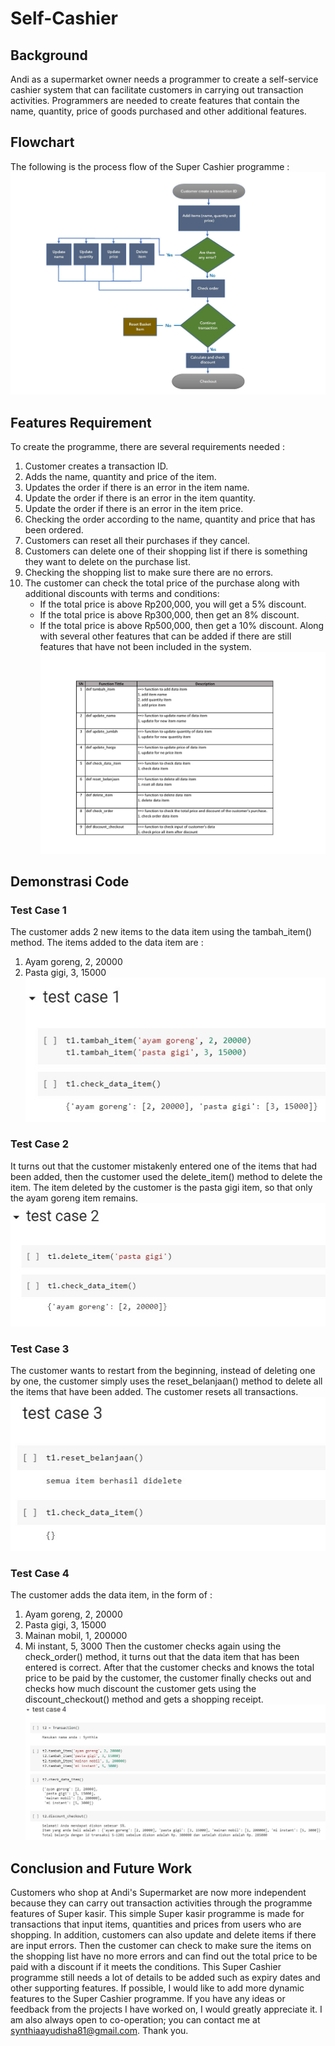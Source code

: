 # Self-Cashier
## Background
Andi as a supermarket owner needs a programmer to create a self-service cashier system that can facilitate customers in carrying out transaction activities. Programmers are needed to create features that contain the name, quantity, price of goods purchased and other additional features.

## Flowchart
The following is the process flow of the Super Cashier programme : 
![alt text](https://github.com/Synthiaayudisha/Self-Cashier/blob/main/image/Diagram.jpg?raw=true)

## Features Requirement
To create the programme, there are several requirements needed :
1.	Customer creates a transaction ID.
2.	Adds the name, quantity and price of the item.
3.	Updates the order if there is an error in the item name. 
4.	Update the order if there is an error in the item quantity.
5.	Update the order if there is an error in the item price.
6.	Checking the order according to the name, quantity and price that has been ordered.
7.	Customers can reset all their purchases if they cancel.
8.	Customers can delete one of their shopping list if there is something they want to delete on the purchase list.
9.	Checking the shopping list to make sure there are no errors.
10.	The customer can check the total price of the purchase along with additional discounts with terms and conditions:
    - If the total price is above Rp200,000, you will get a 5% discount.
    - If the total price is above Rp300,000, then get an 8% discount.
    - If the total price is above Rp500,000, then get a 10% discount. Along with several other features that can be added if there are still features that have not been included in the system.
![alt text](https://github.com/Synthiaayudisha/Self-Cashier/blob/main/image/Fungsi.jpg?raw=true)

## Demonstrasi Code
### Test Case 1
The customer adds 2 new items to the data item using the tambah_item() method. The items added to the data item are :
1. Ayam goreng, 2, 20000
2. Pasta gigi, 3, 15000
![alt text](https://github.com/Synthiaayudisha/Self-Cashier/blob/main/image/Test%20Case%201.jpeg?raw=true)
### Test Case 2
It turns out that the customer mistakenly entered one of the items that had been added, then the customer used the delete_item() method to delete the item. The item deleted by the customer is the pasta gigi item, so that only the ayam goreng item remains. 
![alt text](https://github.com/Synthiaayudisha/Self-Cashier/blob/main/image/Test%20Case%202.jpeg?raw=true)
### Test Case 3
The customer wants to restart from the beginning, instead of deleting one by one, the customer simply uses the reset_belanjaan() method to delete all the items that have been added. The customer resets all transactions.
![alt text](https://github.com/Synthiaayudisha/Self-Cashier/blob/main/image/Test%20Case%203.jpeg?raw=true)
### Test Case 4
The customer adds the data item, in the form of :
1. Ayam goreng, 2, 20000
2. Pasta gigi, 3, 15000
3. Mainan mobil, 1, 200000
4. Mi instant, 5, 3000
Then the customer checks again using the check_order() method, it turns out that the data item that has been entered is correct. After that the customer checks and knows the total price to be paid by the customer, the customer finally checks out and checks how much discount the customer gets using the discount_checkout() method and gets a shopping receipt.
![alt text](https://github.com/Synthiaayudisha/Self-Cashier/blob/main/image/Test%20Case%204.jpeg?raw=true)

## Conclusion and Future Work
Customers who shop at Andi's Supermarket are now more independent because they can carry out transaction activities through the programme features of Super kasir. This simple Super kasir programme is made for transactions that input items, quantities and prices from users who are shopping. In addition, customers can also update and delete items if there are input errors. Then the customer can check to make sure the items on the shopping list have no more errors and can find out the total price to be paid with a discount if it meets the conditions.
This Super Cashier programme still needs a lot of details to be added such as expiry dates and other supporting features. If possible, I would like to add more dynamic features to the Super Cashier programme. If you have any ideas or feedback from the projects I have worked on, I would greatly appreciate it. I am also always open to co-operation; you can contact me at synthiaayudisha81@gmail.com. Thank you.
